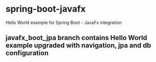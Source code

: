 # spring-boot-javafx
Hello World example for Spring Boot - JavaFx integration

## javafx_boot_jpa branch contains Hello World example upgraded with navigation, jpa and db configuration